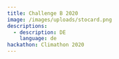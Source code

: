 ```yaml
---
title: Challenge B 2020
image: /images/uploads/stocard.png
descriptions:
  - description: DE
    language: de
hackathon: Climathon 2020
---
```


